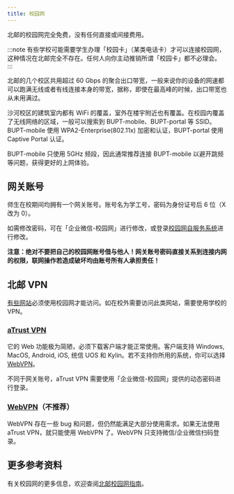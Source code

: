 ```yaml
---
title: 校园网
---
```


北邮的校园网完全免费，没有任何直接或间接费用。

:::note
有些学校可能需要学生办理「校园卡」（某类电话卡）才可以连接校园网，这种情况在北邮完全不存在。任何人向你主动推销所谓「校园卡」都不必理会。
:::

北邮的几个校区共用超过 60 Gbps 的聚合出口带宽，一般来说你的设备的网速都可以跑满无线或者有线连接本身的带宽，据称，即使在最高峰的时候，出口带宽也从未用满过。

沙河校区的建筑室内都有 WiFi 的覆盖，室外在楼宇附近也有覆盖。在校园内覆盖了无线网络的区域，一般可以搜索到 BUPT-mobile、BUPT-portal 等 SSID。BUPT-mobile 使用 WPA2-Enterprise(802.11x) 加密和认证，BUPT-portal 使用 Captive Portal 认证。

BUPT-mobile 只使用 5GHz 频段，因此通常推荐连接 BUPT-mobile 以避开跳频等问题，获得更好的上网体验。

## 网关账号

师生在校期间均拥有一个网关账号。账号名为学工号，密码为身份证号后 6 位（X 改为 0）。

如需修改密码，可在「企业微信-校园网」进行修改，或登录[校园网自服务系统](https://netaccount.bupt.edu.cn/)进行修改。

**注意：绝对不要把自己的校园网账号借与他人！网关账号密码直接关系到连接内网的权限，联网操作若造成破坏均由账号所有人承担责任！**

## 北邮 VPN

[有些网站](/学习生活/常用网站#内网)必须使用校园网才能访问。如在校外需要访问此类网站，需要使用学校的 VPN。

### [aTrust VPN](https://vpn.bupt.edu.cn/)

它的 Web 功能极为简陋，必须下载客户端才能正常使用。客户端支持 Windows, MacOS, Android, iOS, 统信 UOS 和 Kylin。若不支持你所用的系统，你可以选择 [WebVPN](#webvpn不推荐)。

不同于网关账号，aTrust VPN 需要使用「企业微信-校园网」提供的动态密码进行登录。

### [WebVPN](https://webvpn.bupt.edu.cn/)（不推荐）

WebVPN 存在一些 bug 和问题，但仍然能满足大部分使用需求。如果无法使用 aTrust VPN，就只能使用 WebVPN 了。WebVPN 只支持微信/企业微信扫码登录。

## 更多参考资料

有关校园网的更多信息，欢迎查阅[北邮校园网指南](https://wiki.buptnet.icu/)。
